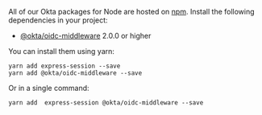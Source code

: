 All of our Okta packages for Node are hosted on [npm](https://www.npmjs.com/). Install the following dependencies in your project:

* [@okta/oidc-middleware](https://www.npmjs.com/package/@okta/oidc-middleware) 2.0.0 or higher

You can install them using yarn:

```
yarn add express-session --save
yarn add @okta/oidc-middleware --save
```

Or in a single command:

```
yarn add  express-session @okta/oidc-middleware --save
```


